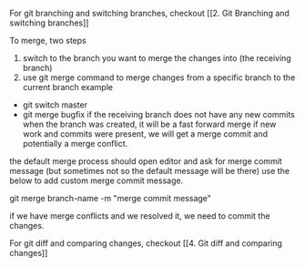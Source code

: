 For git branching and switching branches, checkout [[2. Git Branching and switching branches]]

To merge, two steps
1. switch to the branch you want to merge the changes into (the receiving branch)
2. use git merge command to merge changes from a specific branch to the current branch
example
- git switch master
- git merge bugfix
if the receiving branch does not have any new commits when the branch was created, it will be a fast forward merge
if new work and commits were present, we will get a merge commit and potentially a merge conflict.

the default merge process should open editor and ask for merge commit message (but sometimes not so the default message will be there)
use the below to add custom merge commit message.

git merge branch-name -m "merge commit message"

if we have merge conflicts and we resolved it, we need to commit the changes.

For git diff and comparing changes, checkout [[4. Git diff and comparing changes]]
